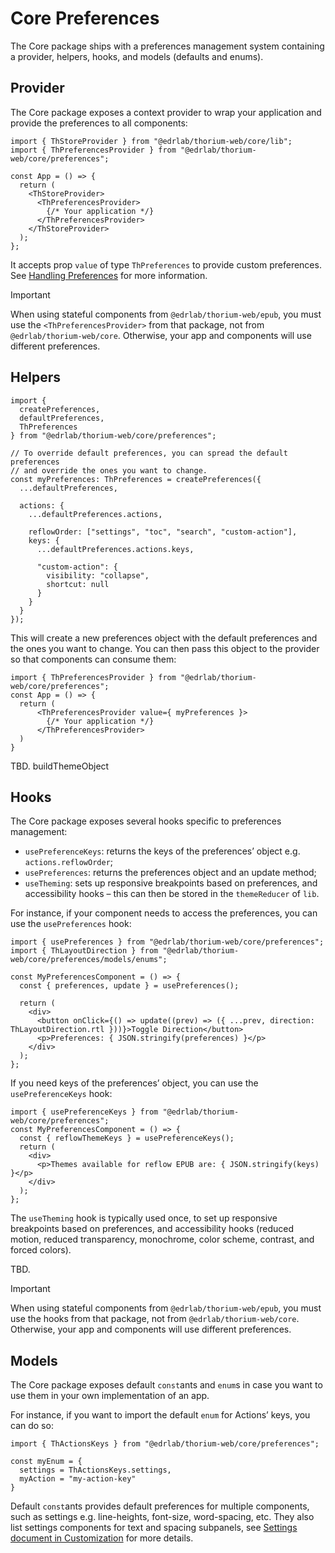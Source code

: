 # Core Preferences

The Core package ships with a preferences management system containing a provider, helpers, hooks, and models (defaults and enums).

## Provider

The Core package exposes a context provider to wrap your application and provide the preferences to all components:

```tsx
import { ThStoreProvider } from "@edrlab/thorium-web/core/lib";
import { ThPreferencesProvider } from "@edrlab/thorium-web/core/preferences";

const App = () => {
  return (
    <ThStoreProvider>
      <ThPreferencesProvider>
        {/* Your application */}
      </ThPreferencesProvider>
    </ThStoreProvider>
  );
};
```

It accepts prop `value` of type `ThPreferences` to provide custom preferences. See [Handling Preferences](../../customization/HandlingPreferences.md) for more information.

> [!IMPORTANT]
> When using stateful components from `@edrlab/thorium-web/epub`, you must use the `<ThPreferencesProvider>` from that package, not from `@edrlab/thorium-web/core`. Otherwise, your app and components will use different preferences.

## Helpers

```tsx
import { 
  createPreferences, 
  defaultPreferences,
  ThPreferences 
} from "@edrlab/thorium-web/core/preferences";

// To override default preferences, you can spread the default preferences
// and override the ones you want to change.
const myPreferences: ThPreferences = createPreferences({
  ...defaultPreferences,

  actions: {
    ...defaultPreferences.actions,
    
    reflowOrder: ["settings", "toc", "search", "custom-action"],
    keys: {
      ...defaultPreferences.actions.keys,

      "custom-action": {
        visibility: "collapse",
        shortcut: null
      }
    }
  }
});
```

This will create a new preferences object with the default preferences and the ones you want to change. You can then pass this object to the provider so that components can consume them:

```tsx
import { ThPreferencesProvider } from "@edrlab/thorium-web/core/preferences";
const App = () => {
  return (
      <ThPreferencesProvider value={ myPreferences }>
        {/* Your application */}
      </ThPreferencesProvider>
  )
}
```

TBD. buildThemeObject

## Hooks

The Core package exposes several hooks specific to preferences management:

- `usePreferenceKeys`: returns the keys of the preferences’ object e.g. `actions.reflowOrder`;
- `usePreferences`: returns the preferences object and an update method;
- `useTheming`: sets up responsive breakpoints based on preferences, and accessibility hooks – this can then be stored in the `themeReducer` of `lib`.

For instance, if your component needs to access the preferences, you can use the `usePreferences` hook:

```tsx
import { usePreferences } from "@edrlab/thorium-web/core/preferences";
import { ThLayoutDirection } from "@edrlab/thorium-web/core/preferences/models/enums";

const MyPreferencesComponent = () => {
  const { preferences, update } = usePreferences();

  return (
    <div>
      <button onClick={() => update((prev) => ({ ...prev, direction: ThLayoutDirection.rtl }))}>Toggle Direction</button>
      <p>Preferences: { JSON.stringify(preferences) }</p>
    </div>
  );
};
```

If you need keys of the preferences’ object, you can use the `usePreferenceKeys` hook:

```tsx
import { usePreferenceKeys } from "@edrlab/thorium-web/core/preferences";
const MyPreferencesComponent = () => {
  const { reflowThemeKeys } = usePreferenceKeys();
  return (
    <div>
      <p>Themes available for reflow EPUB are: { JSON.stringify(keys) }</p>
    </div>
  );
};
```

The `useTheming` hook is typically used once, to set up responsive breakpoints based on preferences, and accessibility hooks (reduced motion, reduced transparency, monochrome, color scheme, contrast, and forced colors).

TBD.

> [!IMPORTANT]
> When using stateful components from `@edrlab/thorium-web/epub`, you must use the hooks from that package, not from `@edrlab/thorium-web/core`. Otherwise, your app and components will use different preferences.

## Models

The Core package exposes default `const`ants and `enum`s in case you want to use them in your own implementation of an app.

For instance, if you want to import the default `enum` for Actions’ keys, you can do so:

```tsx
import { ThActionsKeys } from "@edrlab/thorium-web/core/preferences";

const myEnum = {
  settings = ThActionsKeys.settings,
  myAction = "my-action-key"
}
```

Default `const`ants provides default preferences for multiple components, such as settings e.g. line-heights, font-size, word-spacing, etc. They also list settings components for text and spacing subpanels, see [Settings document in Customization](../../customization/HandlingPreferences.md#advanced-components) for more details.